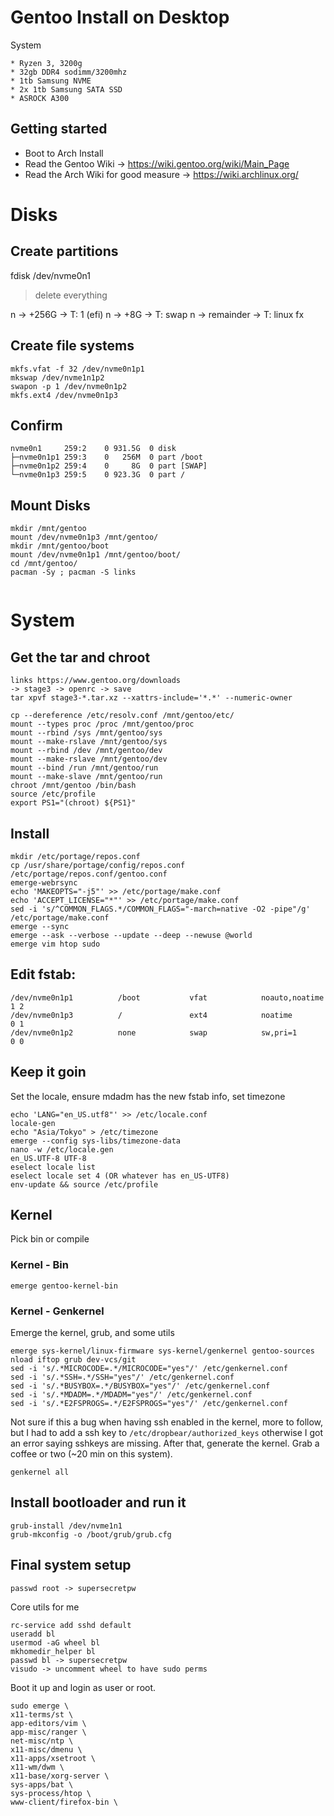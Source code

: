 # Gentoo Install on Desktop

System
```
* Ryzen 3, 3200g
* 32gb DDR4 sodimm/3200mhz
* 1tb Samsung NVME
* 2x 1tb Samsung SATA SSD
* ASROCK A300
```


## Getting started
- Boot to Arch Install
- Read the Gentoo Wiki -> https://wiki.gentoo.org/wiki/Main_Page
- Read the Arch Wiki for good measure -> https://wiki.archlinux.org/

# Disks

## Create partitions

fdisk /dev/nvme0n1
> delete everything

n -> +256G -> T: 1 (efi)
n -> +8G -> T: swap
n -> remainder  -> T: linux fx

## Create file systems

```
mkfs.vfat -f 32 /dev/nvme0n1p1
mkswap /dev/nvme1n1p2
swapon -p 1 /dev/nvme0n1p2
mkfs.ext4 /dev/nvme0n1p3
```

## Confirm
```
nvme0n1     259:2    0 931.5G  0 disk
├─nvme0n1p1 259:3    0   256M  0 part /boot
├─nvme0n1p2 259:4    0     8G  0 part [SWAP]
└─nvme0n1p3 259:5    0 923.3G  0 part /
```

## Mount Disks
```
mkdir /mnt/gentoo
mount /dev/nvme0n1p3 /mnt/gentoo/
mkdir /mnt/gentoo/boot
mount /dev/nvme0n1p1 /mnt/gentoo/boot/
cd /mnt/gentoo/
pacman -Sy ; pacman -S links


```
# System
## Get the tar and chroot
```
links https://www.gentoo.org/downloads
-> stage3 -> openrc -> save
tar xpvf stage3-*.tar.xz --xattrs-include='*.*' --numeric-owner

cp --dereference /etc/resolv.conf /mnt/gentoo/etc/
mount --types proc /proc /mnt/gentoo/proc
mount --rbind /sys /mnt/gentoo/sys
mount --make-rslave /mnt/gentoo/sys
mount --rbind /dev /mnt/gentoo/dev
mount --make-rslave /mnt/gentoo/dev
mount --bind /run /mnt/gentoo/run
mount --make-slave /mnt/gentoo/run
chroot /mnt/gentoo /bin/bash
source /etc/profile
export PS1="(chroot) ${PS1}"

```
## Install
```
mkdir /etc/portage/repos.conf
cp /usr/share/portage/config/repos.conf /etc/portage/repos.conf/gentoo.conf
emerge-webrsync
echo 'MAKEOPTS="-j5"' >> /etc/portage/make.conf
echo 'ACCEPT_LICENSE="*"' >> /etc/portage/make.conf
sed -i 's/^COMMON_FLAGS.*/COMMON_FLAGS="-march=native -O2 -pipe"/g' /etc/portage/make.conf
emerge --sync
emerge --ask --verbose --update --deep --newuse @world
emerge vim htop sudo
```
## Edit fstab:
```
/dev/nvme0n1p1          /boot           vfat            noauto,noatime  1 2
/dev/nvme0n1p3          /               ext4            noatime         0 1
/dev/nvme0n1p2          none            swap            sw,pri=1        0 0
```

## Keep it goin
Set the locale, ensure mdadm has the new fstab info, set timezone

```
echo 'LANG="en_US.utf8"' >> /etc/locale.conf
locale-gen
echo "Asia/Tokyo" > /etc/timezone
emerge --config sys-libs/timezone-data
nano -w /etc/locale.gen
en_US.UTF-8 UTF-8
eselect locale list
eselect locale set 4 (OR whatever has en_US-UTF8)
env-update && source /etc/profile
```
## Kernel
Pick bin or compile

### Kernel - Bin
```
emerge gentoo-kernel-bin
```

### Kernel - Genkernel
Emerge the kernel, grub, and some utils
```
emerge sys-kernel/linux-firmware sys-kernel/genkernel gentoo-sources nload iftop grub dev-vcs/git
sed -i 's/.*MICROCODE=.*/MICROCODE="yes"/' /etc/genkernel.conf
sed -i 's/.*SSH=.*/SSH="yes"/' /etc/genkernel.conf
sed -i 's/.*BUSYBOX=.*/BUSYBOX="yes"/' /etc/genkernel.conf
sed -i 's/.*MDADM=.*/MDADM="yes"/' /etc/genkernel.conf
sed -i 's/.*E2FSPROGS=.*/E2FSPROGS="yes"/' /etc/genkernel.conf
```
Not sure if this a bug when having ssh enabled in the kernel, more to follow, but I had to add a ssh key to ``/etc/dropbear/authorized_keys`` otherwise I got an error saying sshkeys are missing. After that, generate the kernel. Grab a coffee or two (~20 min on this system).
```
genkernel all
```

## Install bootloader and run it
```
grub-install /dev/nvme1n1
grub-mkconfig -o /boot/grub/grub.cfg
```
## Final system setup

```
passwd root -> supersecretpw
```

Core utils for me
```
rc-service add sshd default
useradd bl
usermod -aG wheel bl
mkhomedir_helper bl
passwd bl -> supersecretpw
visudo -> uncomment wheel to have sudo perms
```

Boot it up and login as user or root.

```
sudo emerge \
x11-terms/st \
app-editors/vim \
app-misc/ranger \
net-misc/ntp \
x11-misc/dmenu \
x11-apps/xsetroot \
x11-wm/dwm \
x11-base/xorg-server \
sys-apps/bat \
sys-process/htop \
www-client/firefox-bin \

```
